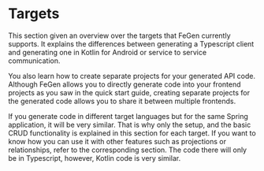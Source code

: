 # Targets

This section given an overview over the targets that FeGen currently supports.
It explains the differences between generating a Typescript client and generating one in Kotlin for Android or service to service communication.

You also learn how to create separate projects for your generated API code.
Although FeGen allows you to directly generate code into your frontend projects as you saw in the quick start guide, creating separate projects for the generated code allows you to share it between multiple frontends.

If you generate code in different target languages but for the same Spring application, it will be very similar.
That is why only the setup, and the basic CRUD functionality is explained in this section for each target.
If you want to know how you can use it with other features such as projections or relationships, refer to the corresponding section.
The code there will only be in Typescript, however, Kotlin code is very similar.
